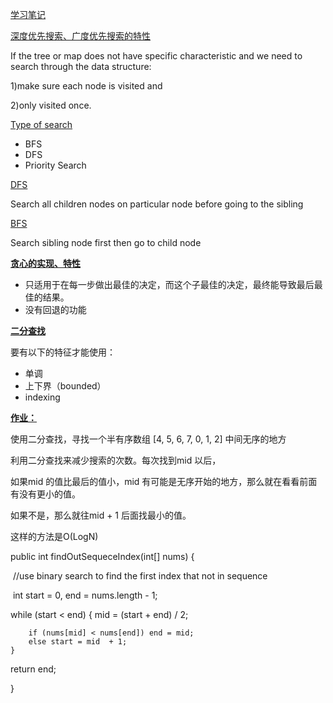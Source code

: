 <u>学习笔记</u>

<u>深度优先搜索、广度优先搜索的特性</u>

If the tree or map does not have specific characteristic and we need to search through the data structure:

1)make sure each node is visited and

2)only visited once.

<u>Type of search</u>

- BFS
- DFS
- Priority Search

<u>DFS</u>

Search all children nodes on particular node before going to the sibling

<u>BFS</u>

Search sibling node first then go to child node

**<u>贪心的实现、特性</u>**

- 只适用于在每一步做出最佳的决定，而这个子最佳的决定，最终能导致最后最佳的结果。
- 没有回退的功能

**<u>二分查找</u>**

要有以下的特征才能使用：

- 单调
- 上下界（bounded）
- indexing

**<u>作业：**</u>

使用二分查找，寻找一个半有序数组 [4, 5, 6, 7, 0, 1, 2] 中间无序的地方

利用二分查找来减少搜索的次数。每次找到mid 以后，

如果mid 的值比最后的值小，mid 有可能是无序开始的地方，那么就在看看前面有没有更小的值。

如果不是，那么就往mid + 1 后面找最小的值。

这样的方法是O(LogN)

public int findOutSequeceIndex(int[] nums) {

​      //use binary search to find the first index that not in sequence

​      int start = 0, end = nums.length - 1;

   while (start < end) {
        mid = (start + end) / 2;  
      

        if (nums[mid] < nums[end]) end = mid;
        else start = mid  + 1;                                   
    }   
return end;

  }

